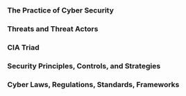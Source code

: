 ### The Practice of Cyber Security

### Threats and Threat Actors

### CIA Triad

### Security Principles, Controls, and Strategies

### Cyber Laws, Regulations, Standards, Frameworks